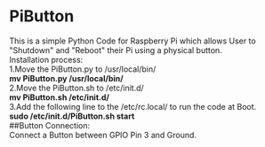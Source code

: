 # PiButton
This is a simple Python Code for Raspberry Pi which allows User to "Shutdown" and "Reboot" their Pi using a physical button.  
Installation process:  
1.Move the PiButton.py to /usr/local/bin/   
  **mv PiButton.py /usr/local/bin/**  
2.Move the PiButton.sh to /etc/init.d/  
  **mv PiButton.sh /etc/init.d/**  
3.Add the following line to the /etc/rc.local/ to run the code at Boot.  
  **sudo /etc/init.d/PiButton.sh start**  
##Button Connection:  
Connect a Button between GPIO Pin 3 and Ground.

